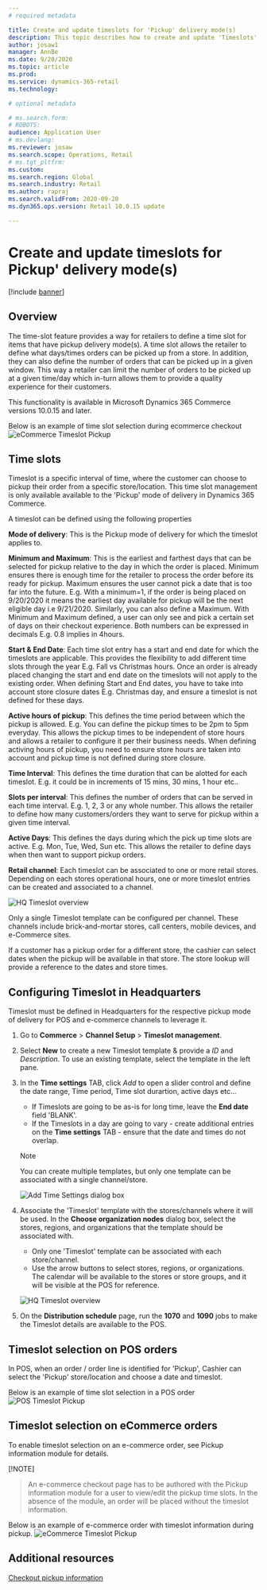 ```yaml
---
# required metadata

title: Create and update timeslots for 'Pickup' delivery mode(s)
description: This topic describes how to create and update 'Timeslots' in Commerce Headquarters and enable them for the 'Pickup' delivery mode(s).
author: josaw1
manager: AnnBe
ms.date: 9/20/2020
ms.topic: article
ms.prod: 
ms.service: dynamics-365-retail
ms.technology: 

# optional metadata

# ms.search.form: 
# ROBOTS: 
audience: Application User
# ms.devlang: 
ms.reviewer: josaw
ms.search.scope: Operations, Retail
# ms.tgt_pltfrm: 
ms.custom: 
ms.search.region: Global
ms.search.industry: Retail
ms.author: rapraj
ms.search.validFrom: 2020-09-20
ms.dyn365.ops.version: Retail 10.0.15 update

---
```


# Create and update timeslots for Pickup' delivery mode(s)

[!include [banner](../../includes/banner.md)]

## Overview

The time-slot feature provides a way for retailers to define a time slot for items that have pickup delivery mode(s). A time slot allows the retailer to define what days/times orders can be picked up from a store. In addition, they can also define the number of orders that can be picked up in a given window.  This way a retailer can limit  the number of orders to be picked up at a given time/day which in-turn allows them to  provide a quality experience for their customers. 

This functionality is available in Microsoft Dynamics 365 Commerce versions 10.0.15 and later.

Below is an example of time slot selection during ecommerce checkout
![eCommerce Timeslot Pickup](../dev-itpro/media/Curbside_timeslot_eCommerce.png "eCommerce Timeslot Pickup")

## Time slots 

Timeslot is a specific interval of time, where the customer can choose to pickup their order from a specific store/location. This time slot management is only available available to the 'Pickup' mode of delivery in Dynamics 365 Commerce.

A timeslot can be defined using the following properties

**Mode of delivery**: This is the Pickup mode of delivery for which the timeslot applies to. 

**Minimum and Maximum**: This is the earliest and farthest days that can be selected for pickup relative to the day in which the order is placed.  Minimum ensures there is enough time for the retailer to process the order before its ready for pickup.  Maximum ensures the user cannot pick a date that is too far into the future. E.g. With a minimum=1, if the order is being placed on 9/20/2020 it means the earliest day available for pickup will be the next eligible day i.e 9/21/2020. Similarly, you can also define a Maximum. With Minimum and Maximum defined, a user can only see and pick a certain set of days on their checkout experience.  Both numbers can be expressed in decimals E.g. 0.8 implies in 4hours.

**Start & End Date**: Each time slot entry has a start and end date for which the timeslots are applicable. This provides the flexibility to add different time slots through the year E.g. Fall vs Christmas hours. Once an order is already placed changing the start and end date on the timeslots will not apply to the existing order. When defining Start and End dates, you have to take into account store closure dates E.g. Christmas day, and ensure a timeslot is not defined for these days.

**Active hours of pickup**: This defines the time period between which the pickup is allowed. E.g. You can define the pickup times to be 2pm to 5pm everyday. This allows the pickup times to be independent of store hours and allows a retailer to configure it per their business needs. When defining activing hours of pickup, you need to ensure store hours are taken into account and pickup time is not defined during store closure.

**Time Interval**: This defines the time duration that can be alotted for each timeslot. E.g. it could be in increments of 15 mins, 30 mins,  1 hour etc.. 

**Slots per interval**: This defines the number of orders that can be served in each time interval. E.g.  1, 2, 3 or any whole number. This allows the retailer to define how many customers/orders they want to serve for pickup within a given time interval.

**Active Days**: This defines the days during which the pick up time slots are active. E.g. Mon, Tue, Wed, Sun etc. This allows the retailer to define days when then want to support pickup orders.

**Retail channel**: Each timeslot can be associated to one or more retail stores.  Depending on each stores operational hours, one or more timeslot entries can be created and associated to a channel. 

![HQ Timeslot overview](../dev-itpro/media/Curbside_timeslot_Settings_overview.png "HQ Timeslot overview")

Only a single Timeslot template can be configured per channel. These channels include brick-and-mortar stores, call centers, mobile devices, and e-Commerce sites.

If a customer has a pickup order for a different store, the cashier can select dates when the pickup will be available in that store. The store lookup will provide a reference to the dates and store times. 


## Configuring Timeslot in Headquarters

Timeslot must be defined in Headquarters for the respective pickup mode of delivery for POS and e-commerce channels to leverage it.

1. Go to **Commerce** \> **Channel Setup** \> **Timeslot management**.
2. Select **New** to create a new Timeslot template & provide a *ID* and *Description*. To use an existing template, select the template in the left pane.
3. In the **Time settings** TAB, click *Add* to open a slider control and define the date range, Time period, Time slot durartion, active days etc...

    - If Timeslots are going to be as-is for long time, leave the **End date** field 'BLANK'.
    - If the Timeslots in a day are going to vary - create additional entries on the **Time settings** TAB - ensure that the date and times do not overlap. 

    > [!NOTE]
    > You can create multiple templates, but only one template can be associated with a single channel/store. 

    ![Add Time Settings dialog box](../dev-itpro/media/Curbside_timeslot_Settings_Page.png "Add Time Settings dialog box")

4. Associate the 'Timeslot' template with the stores/channels where it will be used. In the **Choose organization nodes** dialog box, select the stores, regions, and organizations that the template should be associated with.

    - Only one 'Timeslot' template can be associated with each store/channel.
    - Use the arrow buttons to select stores, regions, or organizations. The calendar will be available to the stores or store groups, and it will be visible at the POS for reference.

    ![HQ Timeslot overview](../dev-itpro/media/Curbside_timeslot_Settings_overview.png "HQ Timeslot overview")

5. On the **Distribution schedule** page, run the **1070** and **1090** jobs to make the Timeslot details are available to the POS.

## Timeslot selection on POS orders 
In POS, when an order / order line is identified for 'Pickup',  Cashier can select the 'Pickup' store/location and choose a date and timeslot.

Below is an example of time slot selection in a POS order
![POS Timeslot Pickup](../dev-itpro/media/Curbside_timeslot_POS.png "POS Timeslot Pickup")

## Timeslot selection on eCommerce orders 
To enable timeslot selection on an e-commerce order, see Pickup information module for details. 

[!NOTE]
>An e-commerce checkout page has to be authored with the Pickup information module for a user to view/edit the pickup time slots. In the absence of the module, an order will be placed without the timeslot information. 

Below is an example of e-commerce order with timeslot information during pickup.
![eCommerce Timeslot Pickup](../dev-itpro/media/Curbside_timeslot_eCommerce.png "eCommerce Timeslot Pickup")

## Additional resources
[Checkout pickup information](checkout-pickupinfo.md)


